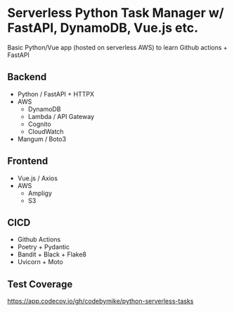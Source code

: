 # Serverless Python Task Manager w/ FastAPI, DynamoDB, Vue.js etc.

Basic Python/Vue app (hosted on serverless AWS) to learn Github actions + FastAPI

## Backend
- Python / FastAPI + HTTPX
- AWS
    - DynamoDB
    - Lambda / API Gateway
    - Cognito
    - CloudWatch
- Mangum / Boto3

## Frontend
- Vue.js / Axios
- AWS
    - Ampligy
    - S3

## CICD
- Github Actions
- Poetry + Pydantic
- Bandit + Black + Flake8
- Uvicorn + Moto

## Test Coverage
https://app.codecov.io/gh/codebymike/python-serverless-tasks